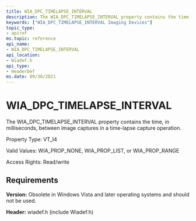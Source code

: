 ```yaml
---
title: WIA_DPC_TIMELAPSE_INTERVAL
description: The WIA_DPC_TIMELAPSE_INTERVAL property contains the time, in milliseconds, between image captures in a time-lapse capture operation.
keywords: ["WIA_DPC_TIMELAPSE_INTERVAL Imaging Devices"]
topic_type:
- apiref
ms.topic: reference
api_name:
- WIA_DPC_TIMELAPSE_INTERVAL
api_location:
- Wiadef.h
api_type:
- HeaderDef
ms.date: 09/30/2021
---
```


# WIA_DPC_TIMELAPSE_INTERVAL

The WIA_DPC_TIMELAPSE_INTERVAL property contains the time, in milliseconds, between image captures in a time-lapse capture operation.

Property Type: VT_I4

Valid Values: WIA_PROP_NONE, WIA_PROP_LIST, or WIA_PROP_RANGE

Access Rights: Read/write

## Requirements

**Version:** Obsolete in Windows Vista and later operating systems and should not be used.

**Header:** wiadef.h (include Wiadef.h)
